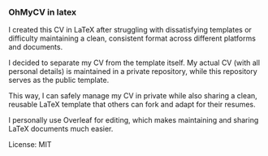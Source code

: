 ### OhMyCV in latex

I created this CV in LaTeX after struggling with dissatisfying templates or difficulty maintaining a clean, consistent format across different platforms and documents.

I decided to separate my CV from the template itself. My actual CV (with all personal details) is maintained in a private repository, while this repository serves as the public template.

This way, I can safely manage my CV in private while also sharing a clean, reusable LaTeX template that others can fork and adapt for their resumes.

I personally use Overleaf for editing, which makes maintaining and sharing LaTeX documents much easier.

License: MIT

